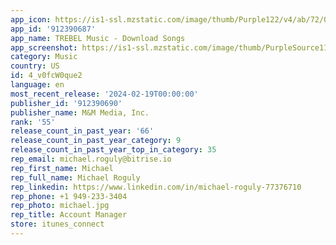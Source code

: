 ```yaml
---
app_icon: https://is1-ssl.mzstatic.com/image/thumb/Purple122/v4/ab/72/04/ab72046c-0c87-0a33-78ad-0b3045da620f/AppIcon-0-0-1x_U007emarketing-0-7-0-85-220.png/1024x1024bb.png
app_id: '912390687'
app_name: TREBEL Music - Download Songs
app_screenshot: https://is1-ssl.mzstatic.com/image/thumb/PurpleSource116/v4/29/d4/48/29d448b9-94d5-1322-f2b0-ebfbba7a27d6/48005e24-7a1b-46c9-9333-9af097326603_1_Eng_Appstore_1242x2688.jpg/1242x2688bb.png
category: Music
country: US
id: 4_v0fcW0que2
language: en
most_recent_release: '2024-02-19T00:00:00'
publisher_id: '912390690'
publisher_name: M&M Media, Inc.
rank: '55'
release_count_in_past_year: '66'
release_count_in_past_year_category: 9
release_count_in_past_year_top_in_category: 35
rep_email: michael.roguly@bitrise.io
rep_first_name: Michael
rep_full_name: Michael Roguly
rep_linkedin: https://www.linkedin.com/in/michael-roguly-77376710
rep_phone: +1 949-233-3404
rep_photo: michael.jpg
rep_title: Account Manager
store: itunes_connect
---
```

